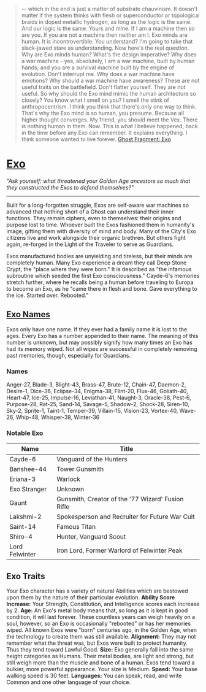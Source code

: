 > -- which in the end is just a matter of substrate chauvinism. It doesn't matter if the system thinks with flesh or superconductor or topological braids in doped metallic hydrogen, as long as the logic is the same. And our logic is the same. Yours and mine.
> If I am a machine then so are you. If you are not a machine then neither am I. Exo minds are human. It is incontrovertible.
> You understand? I'm going to take that slack-jawed stare as understanding. 
> Now here's the real question. Why are Exo minds human? What's the design imperative? Why does a war machine - yes, absolutely, I am a war machine, built by human hands; and you are a survival machine built by the engine of evolution. Don't interrupt me.
> Why does a war machine have emotions? Why should a war machine have awareness? These are not useful traits on the battlefield. Don't flatter yourself. They are not useful. So why should the Exo mind mimic the human architecture so closely?
> You know what I smell on you? I smell the stink of anthropocentrism. I think you think that there's only one way to think. That's why the Exo mind is so human, you presume. Because all higher thought converges.
> My friend, you should meet the Vex. There is nothing human in them.
> Now. This is what I believe happened, back in the time before any Exo can remember. It explains everything.
> I think someone wanted to live forever.
> [Ghost Fragment: Exo](http://destiny-grimoire.info/#Card-102140)

# [Exo](http://destiny-grimoire.info/#Card-102140)
_"Ask yourself: what threatened your Golden Age ancestors so much that they constructed the Exos to defend themselves?"_
___
Built for a long-forgotten struggle, Exos are self-aware war machines so advanced that nothing short of a Ghost can understand their inner functions. They remain ciphers, even to themselves: their origins and purpose lost to time.  Whoever built the Exos fashioned them in humanity's image, gifting them with diversity of mind and body. Many of the City's Exo citizens live and work alongside their organic brethren. But others fight again, re-forged in the Light of the Traveler to serve as Guardians.

Exos manufactured bodies are unyielding and tireless, but their minds are completely human.  Many Exo experience a dream they call Deep Stone Crypt, the "place where they were born."  It is described as "the infamous subroutine which seeded the first Exo consciousness."  Cayde-6's memories stretch further, where he recalls being a human before traveling to Europa to become an Exo, as he "came there in flesh and bone. Gave everything to the ice. Started over. Rebooted."


## [Exo Names](http://fantasynamegenerators.com/destiny-exo-names.php)
Exos only have one name.  If they ever had a family name it is lost to the ages.  Every Exo has a number appended to their name. The meaning of this number is unknown, but may possibly signify how many times an Exo has had its memory wiped.  Not all wipes are successful in completely removing past memories, though, especially for Guardians.
### Names
Anger-27, Blade-3, Blight-43, Brass-47, Brute-12, Chain-47, Daemon-2, Desire-1, Dice-36, Eclipse-34, Enigma-38, Flint-20, Flux-46, Goliath-40, Heart-47, Ice-25, Impulse-16, Leviathan-41, Naught-3, Oracle-38, Pest-6, Purpose-28, Rat-25, Sand-14, Savage-5, Shadow-2, Shock-28, Siren-10, Sky-2, Sprite-1, Taint-1, Temper-39, Villain-15, Vision-23, Vortex-40, Wave-26, Whip-48, Whisper-38, Winter-36
### Notable Exo
| Name | Title |
|---|---|
| Cayde-6 | Vanguard of the Hunters |
| Banshee-44 | Tower Gunsmith |
| Eriana-3 | Warlock |
| Exo Stranger | Unknown |
| Gaunt | Gunsmith, Creator of the '77 Wizard' Fusion Rifle |
|Lakshmi-2| Spokesperson and Recruiter for Future War Cult|
| Saint-14 | Famous Titan |
| Shiro-4 | Hunter, Vanguard Scout |
| Lord Felwinter | Iron Lord, Former Warlord of Felwinter Peak |

## Exo Traits
Your Exo character has a variety of natural Abilities which are bestowed upon them by the nature of their particular evolution.
**Ability Score Increase:** Your Strength, Constitution, and Intelligence scores each increase by 2.
**Age:** An Exo's metal body means that, so long as it is kept in good condition, it will last forever.  These countless years can weigh heavily on a soul, however, so an Exo is occasionally "rebooted" or has her memories wiped.  All known Exos were "born" centuries ago, in the Golden Age, when the technology to create them was still available.
**Alignment:** They may not remember what the threat was, but Exos were built to protect humanity.  Thus they tend toward Lawful Good.
**Size:** Exo generally fall into the same height categories as Humans.  Their metal bodies, are light and strong, but still weigh more than the muscle and bone of a human.  Exos tend toward a bulkier, more powerful appearance. Your size is Medium.
**Speed:** Your base walking speed is 30 feet.
**Languages:** You can speak, read, and write Common and one other language of your choice.
